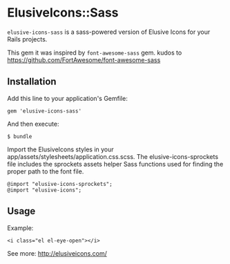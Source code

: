 # ElusiveIcons::Sass

`elusive-icons-sass` is a sass-powered version of Elusive Icons for your Rails
projects.

This gem it was inspired by `font-awesome-sass` gem. kudos to https://github.com/FortAwesome/font-awesome-sass

## Installation

Add this line to your application's Gemfile:

    gem 'elusive-icons-sass'

And then execute:

    $ bundle

Import the ElusiveIcons styles in your app/assets/stylesheets/application.css.scss. The elusive-icons-sprockets file includes the sprockets assets helper Sass functions used for finding the proper path to the font file.

    @import "elusive-icons-sprockets";
    @import "elusive-icons";

## Usage

Example:

    <i class="el el-eye-open"></i>

See more: http://elusiveicons.com/
